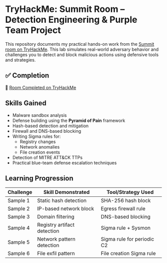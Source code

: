 # TryHackMe: Summit Room – Detection Engineering & Purple Team Project

This repository documents my practical hands-on work from the [Summit room on TryHackMe](https://tryhackme.com/room/summit?utm_source=linkedin&utm_medium=social&utm_campaign=social_share&utm_content=room). This lab simulates real-world adversary behavior and challenges you to detect and block malicious actions using defensive tools and strategies.

## ✅ Completion

🔗 [Room Completed on TryHackMe](https://tryhackme.com/room/summit?utm_source=linkedin&utm_medium=social&utm_campaign=social_share&utm_content=room)

## Skills Gained

- Malware sandbox analysis
- Defense building using the **Pyramid of Pain** framework
- Hash-based detection and mitigation
- Firewall and DNS-based blocking
- Writing Sigma rules for:
  - Registry changes
  - Network anomalies
  - File creation events
- Detection of MITRE ATT&CK TTPs
- Practical blue-team defense escalation techniques

## Learning Progression

| Challenge | Skill Demonstrated | Tool/Strategy Used |
|----------|--------------------|--------------------|
| Sample 1 | Static hash detection | SHA-256 hash block |
| Sample 2 | IP-based network block | Egress firewall rule |
| Sample 3 | Domain filtering | DNS-based blocking |
| Sample 4 | Registry artifact detection | Sigma rule + Sysmon |
| Sample 5 | Network pattern detection | Sigma rule for periodic C2 |
| Sample 6 | File exfil pattern | File creation Sigma rule |
